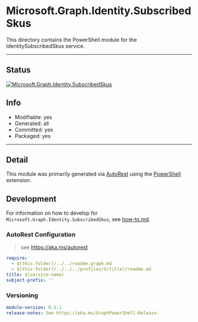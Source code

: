 <!-- region Generated -->
# Microsoft.Graph.Identity.SubscribedSkus
This directory contains the PowerShell module for the IdentitySubscribedSkus service.

---
## Status
[![Microsoft.Graph.Identity.SubscribedSkus](https://img.shields.io/powershellgallery/v/Microsoft.Graph.Identity.SubscribedSkus.svg?style=flat-square&label=Microsoft.Graph.Identity.SubscribedSkus "Microsoft.Graph.Identity.SubscribedSkus")](https://www.powershellgallery.com/packages/Microsoft.Graph.Identity.SubscribedSkus/)

## Info
- Modifiable: yes
- Generated: all
- Committed: yes
- Packaged: yes

---
## Detail
This module was primarily generated via [AutoRest](https://github.com/Azure/autorest) using the [PowerShell](https://github.com/Azure/autorest.powershell) extension.

## Development
For information on how to develop for `Microsoft.Graph.Identity.SubscribedSkus`, see [how-to.md](how-to.md).
<!-- endregion -->

### AutoRest Configuration

> see https://aka.ms/autorest

``` yaml
require:
  - $(this-folder)/../../readme.graph.md
  - $(this-folder)/../../../profiles/$(title)/readme.md
title: $(service-name)
subject-prefix: ''

```
### Versioning

``` yaml
module-version: 0.5.1
release-notes: See https://aka.ms/GraphPowerShell-Release.
```
